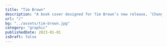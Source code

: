 ```yaml
---
title: "Tim Brown"
description: "A book cover designed for Tim Brown’s new release, ‘Change’"
url: "/"
bg: "../assets/tim-brown.jpg"
category: "graphic"
publishedDate: 2023-01-01
isDraft: false
---
```

